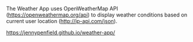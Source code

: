 The Weather App uses OpenWeatherMap API (https://openweathermap.org/api) 
to display weather conditions based on current user location
(http://ip-api.com/json).

https://jennypenfield.github.io/weather-app/
